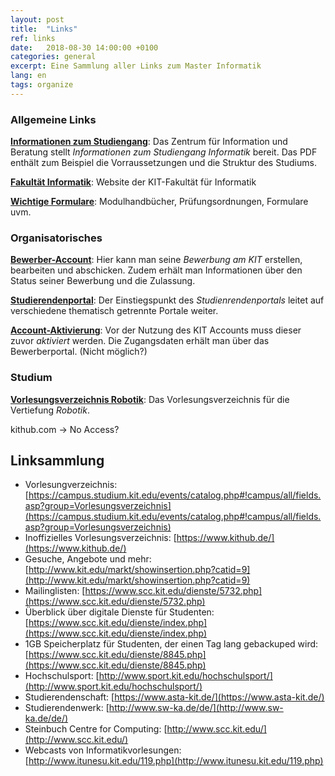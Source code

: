 ```yaml
---
layout: post
title:  "Links"
ref: links
date:   2018-08-30 14:00:00 +0100
categories: general
excerpt: Eine Sammlung aller Links zum Master Informatik
lang: en
tags: organize
---
```

### Allgemeine Links
[**Informationen zum Studiengang**](https://campus5.kit.edu): Das Zentrum für Information
und Beratung stellt *Informationen zum Studiengang Informatik* bereit. Das PDF enthält zum Beispiel 
die Vorraussetzungen und die Struktur des Studiums.

[**Fakultät Informatik**](https://www.informatik.kit.edu): Website der KIT-Fakultät für Informatik

[**Wichtige Formulare**](https://www.informatik.kit.edu/formulare.php#block1934): 
Modulhandbücher, Prüfungsordnungen, Formulare uvm.

### Organisatorisches
[**Bewerber-Account**](https://campus5.kit.edu): Hier kann man seine *Bewerbung am KIT* erstellen,
 bearbeiten und abschicken. Zudem erhält man Informationen über den Status seiner Bewerbung 
 und die Zulassung.

[**Studierendenportal**](https://studium.kit.edu): Der Einstiegspunkt des *Studienrendenportals*
 leitet auf verschiedene thematisch getrennte Portale weiter.

[**Account-Aktivierung**](https://my.scc.kit.edu/aktivierung): Vor der Nutzung des KIT Accounts
 muss dieser zuvor *aktiviert* werden. Die Zugangsdaten erhält man über das Bewerberportal. (Nicht möglich?)
 
### Studium
[**Vorlesungsverzeichnis Robotik**](https://campus.studium.kit.edu/events/catalog.php#!campus/all/field.asp?gguid=0xE7DD61635D094C83B2C0D891A68610F5
): Das Vorlesungsverzeichnis für die Vertiefung *Robotik*.


kithub.com -> No Access?


## Linksammlung

- Vorlesungverzeichnis: [https://campus.studium.kit.edu/events/catalog.php#!campus/all/fields.asp?group=Vorlesungsverzeichnis](https://campus.studium.kit.edu/events/catalog.php#!campus/all/fields.asp?group=Vorlesungsverzeichnis)
- Inoffizielles Vorlesungsverzeichnis: [https://www.kithub.de/](https://www.kithub.de/)
- Gesuche, Angebote und mehr: [http://www.kit.edu/markt/showinsertion.php?catid=9](http://www.kit.edu/markt/showinsertion.php?catid=9)
- Mailinglisten: [https://www.scc.kit.edu/dienste/5732.php](https://www.scc.kit.edu/dienste/5732.php)
- Überblick über digitale Dienste für Studenten: [https://www.scc.kit.edu/dienste/index.php](https://www.scc.kit.edu/dienste/index.php)
- 1GB Speicherplatz für Studenten, der einen Tag lang gebackuped wird: [https://www.scc.kit.edu/dienste/8845.php](https://www.scc.kit.edu/dienste/8845.php)
- Hochschulsport: [http://www.sport.kit.edu/hochschulsport/](http://www.sport.kit.edu/hochschulsport/)
- Studierendenschaft: [https://www.asta-kit.de/](https://www.asta-kit.de/)
- Studierendenwerk: [http://www.sw-ka.de/de/](http://www.sw-ka.de/de/)
- Steinbuch Centre for Computing: [http://www.scc.kit.edu/](http://www.scc.kit.edu/)
- Webcasts von Informatikvorlesungen: [http://www.itunesu.kit.edu/119.php](http://www.itunesu.kit.edu/119.php)


